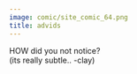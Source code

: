 ```yaml
---
image: comic/site_comic_64.png
title: advids
---
```

HOW did you not notice?  
(its really subtle.. -clay)
